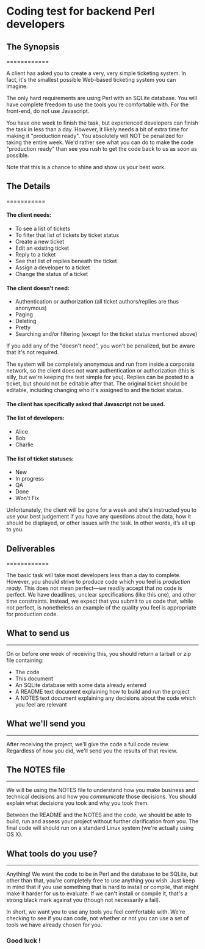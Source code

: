 # Coding test for backend Perl developers

## The Synopsis
============

A client has asked you to create a very, very simple ticketing system. In
fact, it's the smallest possible Web-based ticketing system you can imagine.

The only hard requirements are using Perl with an SQLite database.  You will
have complete freedom to use the tools you're comfortable with. For the
front-end, do not use Javascript.

You have one week to finish the task, but experienced developers can finish the
task in less than a day. However, it likely needs a bit of extra time for making it
"production ready". You absolutely will NOT be penalized for taking the entire
week. We'd rather see what you can do to make the code "production ready" than
see you rush to get the code back to us as soon as possible.

Note that this is a chance to shine and show us your best work.

## The Details
===========

#### The client needs:

* To see a list of tickets
* To filter that list of tickets by ticket status
* Create a new ticket
* Edit an existing ticket
* Reply to a ticket
* See that list of replies beneath the ticket
* Assign a developer to a ticket
* Change the status of a ticket

#### The client doesn't need:

* Authentication or authorization (all ticket authors/replies are thus
  anonymous)
* Paging
* Deleting
* Pretty
* Searching and/or filtering (except for the ticket status mentioned above)

If you add any of the "doesn't need", you won't be penalized, but be aware
that it's not required.

The system will be completely anonymous and run from inside a corporate
network, so the client does not want authentication or authorization (this is
silly, but we're keeping the test simple for you). Replies can be posted to a
ticket, but should not be editable after that.  The original ticket should be
editable, including changing who it's assigned to and the ticket status.

#### The client has specifically asked that Javascript not be used.

#### The list of developers:

* Alice
* Bob
* Charlie

#### The list of ticket statuses:

* New
* In progress
* QA
* Done
* Won't Fix

Unfortunately, the client will be gone for a week and she's instructed you to
use your best judgement if you have any questions about the data, how it should
be displayed, or other issues with the task.  In other words, it’s all up to
you.

## Deliverables
============

The basic task will take most developers less than a day to complete. However,
you should strive to produce code which you feel is *production ready*. This
does not mean perfect—we readily accept that no code is perfect. We have
deadlines, unclear specifications (like this one), and other time constraints.
Instead, we expect that you submit to us code that, while not perfect, is
nonetheless an example of the quality you feel is appropriate for production
code.

## What to send us
---------------

On or before one week of receiving this, you should return a tarball or zip file
containing:

* The code
* This document
* An SQLite database with some data already entered
* A README text document explaining how to build and run the project
* A NOTES text document explaining any decisions about the code which you feel are relevant

## What we'll send you
-------------------

After receiving the project, we'll give the code a full code review.
Regardless of how you did, we'll send you the results of that review.

## The NOTES file
--------------

We will be using the NOTES file to understand how you make business and
technical decisions and how you *communicate* those decisions. You should
explain what decisions you took and why you took them.

Between the README and the NOTES and the code, we should be able to build, run
and assess your project without further clarification from you. The final code
will should run on a standard Linux system (we're actually using OS X).

## What tools do you use?
----------------------

Anything! We want the code to be in Perl and the database to be SQLite, but
other than that, you're completely free to use anything you wish.  Just keep in
mind that if you use something that is hard to install or compile, that might
make it harder for us to evaluate. If we can't install or compile it, that's a
strong black mark against you (though not necessarily a fail).

In short, we want you to use any tools you feel comfortable with.  We're
checking to see if you can code, not whether or not you can use a set of tools
we have already chosen for you.

### Good luck !
